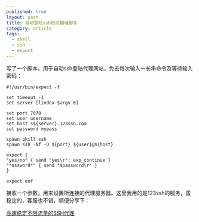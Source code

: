 ```yaml
---
published: true
layout: post
title: 自动登陆ssh然后翻墙脚本
category: article
tags: 
  - shell
  - ssh
  - expect
---
```


写了一个脚本，用于自动ssh登陆代理网站，免去每次输入一长串命令及等待输入密码：

  
    #!/usr/bin/expect -f
    
    set timeout -1
    set server [lindex $argv 0]
    
    set port 7070
    set user username
    set host s${server}.123ssh.com
    set password mypass
    
    spawn pkill ssh
    spawn ssh -Nf -D ${port} ${user}@${host}
    
    expect {
    "yes/no" { send "yes\r"; exp_continue }
    "*assword*" { send "$password\r" }
    }
    
    expect eof

接收一个参数，用来设置所连接的代理服务器。这里我用的是123ssh的服务，蛮稳定的，客服也不错，顺便分享下：


<a href="https://www.123ssh.com/aff.php?aff=664">
高速稳定不限流量的SSH代理
</a>
